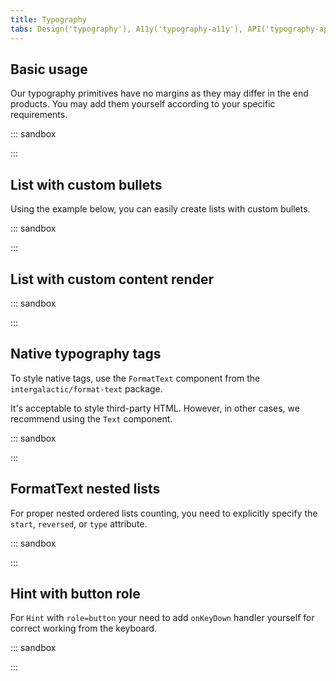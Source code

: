 ```yaml
---
title: Typography
tabs: Design('typography'), A11y('typography-a11y'), API('typography-api'), Example('typography-code'), Changelog('typography-changelog')
---
```


## Basic usage

Our typography primitives have no margins as they may differ in the end products. You may add them yourself according to your specific requirements.

::: sandbox

<script lang="tsx">
  export Demo from './examples/basic-usage.tsx';
</script>

:::

## List with custom bullets

Using the example below, you can easily create lists with custom bullets.

::: sandbox

<script lang="tsx">
  export Demo from './examples/list-with-custom-bullets.tsx';
</script>

:::

## List with custom content render

::: sandbox

<script lang="tsx">
  export Demo from './examples/list-with-custom-content.tsx';
</script>

:::

## Native typography tags

To style native tags, use the `FormatText` component from the `intergalactic/format-text` package.

It's acceptable to style third-party HTML. However, in other cases, we recommend using the `Text` component.

::: sandbox

<script lang="tsx">
  export Demo from './examples/native-typography-tags.tsx';
</script>

:::

## FormatText nested lists

For proper nested ordered lists counting, you need to explicitly specify the `start`, `reversed`, or `type` attribute.

::: sandbox

<script lang="tsx">
  export Demo from './examples/formattext-nested-lists.tsx';
</script>

:::

## Hint with button role

For `Hint` with `role=button` your need to add `onKeyDown` handler yourself for correct working from the keyboard.

::: sandbox

<script lang="tsx">
  export Demo from './examples/hint-with-button-role.tsx';
</script>

:::
